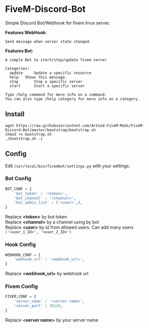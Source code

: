 # FiveM-Discord-Bot
Simple Discord Bot/Webhook for fivem linux server.  

**Features WebHook:**
```
Send message when server state changed.
```

**Features Bot:**
```
A simple Bot to start/stop/update fivem server

​Categories:
  update     Update a specific resource
  help   Shows this message.
  stop       Stop a specific server
  start      Start a specific server

Type /help command for more info on a command.
You can also type /help category for more info on a category.
```

## Install
```
wget https://raw.githubusercontent.com/Artnod-FiveM-Mods/FiveM-Discord-Bot/master/bootstrap/bootstrap.sh
chmod +x bootstrap.sh
./bootstrap.sh -i
```  

## Config
Edit `/usr/local/bin/fivembot/settings.py` with your settings.  

### Bot Config
```python
BOT_CONF = {
    'bot_token' : '<token>',
    'bot_channel' : '<channel>',
    'bot_admin_list' : ('<user>',),
}
```
Replace **\<token>** by bot token  
Replace **\<channel>** by a channel using by bot  
Replace **\<user>** by id from allowed users. Can add many users `('<user_1_ID>', '<user_2_ID>')`  

### Hook Config  
```python
WEBHOOK_CONF = {
    'webhook_url' : '<webhook_url>',
}
```
Replace **\<webhook_url>** by webhook url  

### Fivem Config  
```python
FIVEM_CONF = {
    'server_name' : '<server name>',
    'server_port' : 30120,
}
```
Replace **\<server name>** by your server name  
